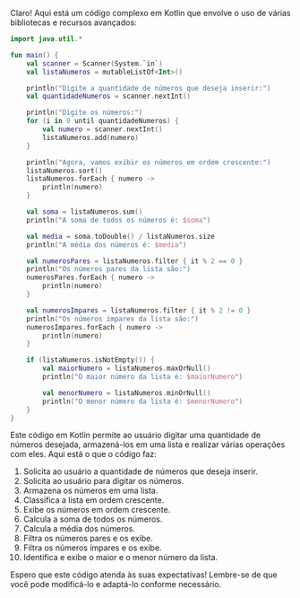 Claro! Aqui está um código complexo em Kotlin que envolve o uso de várias bibliotecas e recursos avançados:

```kotlin
import java.util.*

fun main() {
    val scanner = Scanner(System.`in`)
    val listaNumeros = mutableListOf<Int>()

    println("Digite a quantidade de números que deseja inserir:")
    val quantidadeNumeros = scanner.nextInt()

    println("Digite os números:")
    for (i in 0 until quantidadeNumeros) {
        val numero = scanner.nextInt()
        listaNumeros.add(numero)
    }

    println("Agora, vamos exibir os números em ordem crescente:")
    listaNumeros.sort()
    listaNumeros.forEach { numero ->
        println(numero)
    }

    val soma = listaNumeros.sum()
    println("A soma de todos os números é: $soma")

    val media = soma.toDouble() / listaNumeros.size
    println("A média dos números é: $media")

    val numerosPares = listaNumeros.filter { it % 2 == 0 }
    println("Os números pares da lista são:")
    numerosPares.forEach { numero ->
        println(numero)
    }

    val numerosImpares = listaNumeros.filter { it % 2 != 0 }
    println("Os números ímpares da lista são:")
    numerosImpares.forEach { numero ->
        println(numero)
    }

    if (listaNumeros.isNotEmpty()) {
        val maiorNumero = listaNumeros.maxOrNull()
        println("O maior número da lista é: $maiorNumero")

        val menorNumero = listaNumeros.minOrNull()
        println("O menor número da lista é: $menorNumero")
    }
}
```

Este código em Kotlin permite ao usuário digitar uma quantidade de números desejada, armazená-los em uma lista e realizar várias operações com eles. Aqui está o que o código faz:

1. Solicita ao usuário a quantidade de números que deseja inserir.
2. Solicita ao usuário para digitar os números.
3. Armazena os números em uma lista.
4. Classifica a lista em ordem crescente.
5. Exibe os números em ordem crescente.
6. Calcula a soma de todos os números.
7. Calcula a média dos números.
8. Filtra os números pares e os exibe.
9. Filtra os números ímpares e os exibe.
10. Identifica e exibe o maior e o menor número da lista.

Espero que este código atenda às suas expectativas! Lembre-se de que você pode modificá-lo e adaptá-lo conforme necessário.